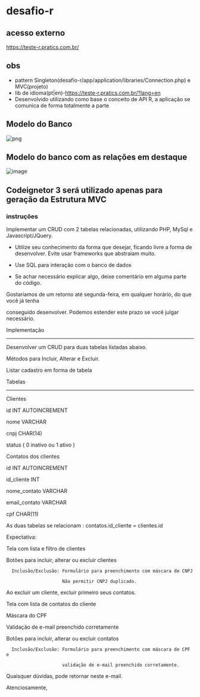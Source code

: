 # desafio-r
## acesso externo
https://teste-r.pratics.com.br/

## obs
- pattern Singleton(desafio-r/app/application/libraries/Connection.php) e MVC(projeto)
- lib de idioma(pt|en)-https://teste-r.pratics.com.br/?lang=en
- Desenvolvido utilizando como base o conceito de API R, a aplicação se comunica de forma totalmente a parte


## Modelo do Banco
![png](https://user-images.githubusercontent.com/51290633/174152549-5ae94051-7e3e-4a57-b100-eb381916c1bb.png)

## Modelo do banco com as relações em destaque
![image](https://user-images.githubusercontent.com/51290633/174152516-a3bcca2d-6639-477c-97ea-b4b15f913312.png)




## Codeignetor 3 será utilizado apenas para geração da Estrutura MVC 
### instruções
Implementar um CRUD com 2 tabelas relacionadas, utilizando PHP, MySql e Javascript/JQuery.

 

- Utilize seu conhecimento da forma que desejar, ficando livre a forma de desenvolver. Evite usar frameworks que abstraiam muito.

- Use SQL para interação com o banco de dados

- Se achar necessário explicar algo, deixe comentário em alguma parte do código.

 

Gostaríamos de um retorno até segunda-feira, em qualquer horário, do que você já tenha

conseguido desenvolver. Podemos estender este prazo se você julgar necessário.

 

 

 

Implementação

------------------------------------------------------

Desenvolver um CRUD para duas tabelas listadas abaixo.

Métodos para Incluir, Alterar e Excluir.

Listar cadastro em forma de tabela

 

Tabelas

-----------------------------------------------------

Clientes

   id INT AUTOINCREMENT

   nome VARCHAR

   cnpj CHAR(14)

   status ( 0 inativo ou 1 ativo )

 

Contatos dos clientes

   id INT AUTOINCREMENT

   id_cliente INT

   nome_contato VARCHAR

   email_contato VARCHAR

   cpf CHAR(11)

  

As duas tabelas se relacionam : contatos.id_cliente = clientes.id

 

Expectativa:

 

   Tela com lista e filtro de clientes

   Botões para incluir, alterar ou excluir clientes

      Inclusão/Exclusão: Formulário para preenchimento com máscara de CNPJ

                         Não permitir CNPJ duplicado.

   Ao excluir um cliente, excluir primeiro seus contatos.

 

   Tela com lista de contatos do cliente

   Máscara do CPF

   Validação de e-mail preenchido corretamente

   Botões para incluir, alterar ou excluir contatos

      Inclusão/Exclusão: Formulário para preenchimento com máscara de CPF e

                         validação de e-mail preenchido corretamente.

 

Quaisquer dúvidas, pode retornar neste e-mail.

 

Atenciosamente,
